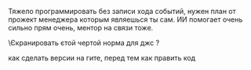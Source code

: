  Тяжело программировать без записи хода событий, нужен план от прожект менеджера которым являешься ты сам. ИИ помогает очень сильно прям очень, ментор на связи тоже.

 \Єкранировать єтой чертой норма для джс ?

 <!-- ошибка в пробеле мужду свойством и значением в цсс
 исправил -->


 как сделать версии на гите, перед тем как править код
